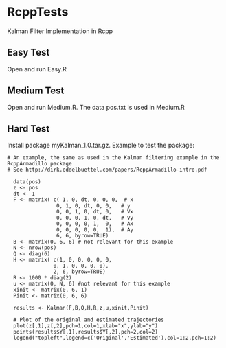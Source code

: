 # RcppTests
Kalman Filter Implementation in Rcpp

## Easy Test
Open and run Easy.R

## Medium Test
Open and run Medium.R. The data pos.txt is used in Medium.R

## Hard Test
Install package myKalman_1.0.tar.gz.
Example to test the package:

```
# An example, the same as used in the Kalman filtering example in the RcppArmadillo package
# See http://dirk.eddelbuettel.com/papers/RcppArmadillo-intro.pdf

  data(pos)
  z <- pos
  dt <- 1
  F <- matrix( c( 1, 0, dt, 0, 0, 0,  # x
                0, 1, 0, dt, 0, 0,   # y
                0, 0, 1, 0, dt, 0,   # Vx
                0, 0, 0, 1, 0, dt,   # Vy
                0, 0, 0, 0, 1,  0,   # Ax
                0, 0, 0, 0, 0,  1),  # Ay
                6, 6, byrow=TRUE)
  B <- matrix(0, 6, 6) # not relevant for this example
  N <- nrow(pos)
  Q <- diag(6)
  H <- matrix( c(1, 0, 0, 0, 0, 0,
               0, 1, 0, 0, 0, 0),
               2, 6, byrow=TRUE)
  R <- 1000 * diag(2)
  u <- matrix(0, N, 6) #not relevant for this example
  xinit <- matrix(0, 6, 1)
  Pinit <- matrix(0, 6, 6)

  results <- Kalman(F,B,Q,H,R,z,u,xinit,Pinit)

  # Plot of the original and estimated trajectories
  plot(z[,1],z[,2],pch=1,col=1,xlab="x",ylab="y")
  points(results$Y[,1],results$Y[,2],pch=2,col=2)
  legend("topleft",legend=c('Original','Estimated'),col=1:2,pch=1:2)
  ```
